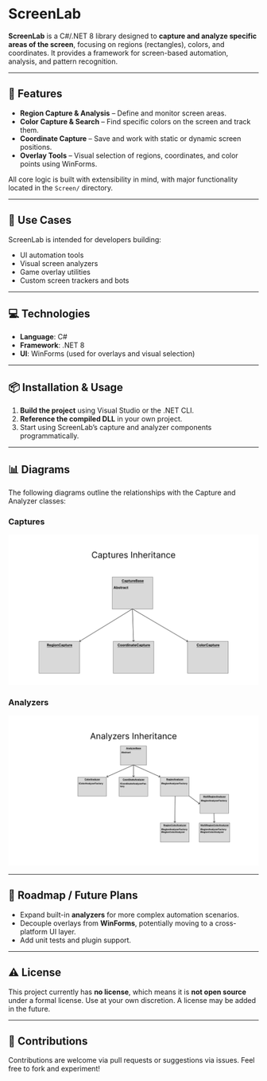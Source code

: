 # ScreenLab

**ScreenLab** is a C#/.NET 8 library designed to **capture and analyze specific areas of the screen**, focusing on regions (rectangles), colors, and coordinates. It provides a framework for screen-based automation, analysis, and pattern recognition.

---

## 🧩 Features

- **Region Capture & Analysis** – Define and monitor screen areas.
- **Color Capture & Search** – Find specific colors on the screen and track them.
- **Coordinate Capture** – Save and work with static or dynamic screen positions.
- **Overlay Tools** – Visual selection of regions, coordinates, and color points using WinForms.

All core logic is built with extensibility in mind, with major functionality located in the `Screen/` directory.

---

## 📌 Use Cases

ScreenLab is intended for developers building:

- UI automation tools
- Visual screen analyzers
- Game overlay utilities
- Custom screen trackers and bots

---

## 💻 Technologies

- **Language**: C#
- **Framework**: .NET 8
- **UI**: WinForms (used for overlays and visual selection)

---

## 📦 Installation & Usage

1. **Build the project** using Visual Studio or the .NET CLI.
2. **Reference the compiled DLL** in your own project.
3. Start using ScreenLab’s capture and analyzer components programmatically.

---

## 📊 Diagrams

The following diagrams outline the relationships with the Capture and Analyzer classes:

### Captures

![System Diagram](assets/Captures.png)

### Analyzers

![Component Flow](assets/Analyzers.png)

---

## 🚧 Roadmap / Future Plans

- Expand built-in **analyzers** for more complex automation scenarios.
- Decouple overlays from **WinForms**, potentially moving to a cross-platform UI layer.
- Add unit tests and plugin support.

---

## ⚠️ License

This project currently has **no license**, which means it is **not open source** under a formal license. Use at your own discretion. A license may be added in the future.

---

## 🤝 Contributions

Contributions are welcome via pull requests or suggestions via issues. Feel free to fork and experiment!

